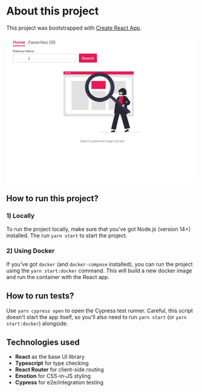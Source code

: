 # About this project

This project was bootstrapped with [Create React App](https://github.com/facebook/create-react-app).

![app walk-through](./Walkthrough.gif)

## How to run this project?

### 1) Locally

To run the project locally, make sure that you've got Node.js (version 14+) installed. The run `yarn start` to start the project.

### 2) Using Docker

If you've got `docker` (and `docker-compose` installed), you can run the project using the `yarn start:docker` command. This will build a new docker image and run the container with the React app.

## How to run tests?

Use `yarn cypress open` to open the Cypress test runner. Careful, this script doesn't start the app itself, so you'll also need to run `yarn start` (or `yarn start:docker`) alongside.

## Technologies used

-   **React** as the base UI library
-   **Typescript** for type checking
-   **React Router** for client-side routing
-   **Emotion** for CSS-in-JS styling
-   **Cypress** for e2e/integration testing
